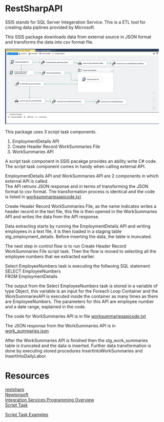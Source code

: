 <H1> RestSharpAPI </H1>

SSIS stands for SQL Server Integeration Service. This is a ETL tool for creating data piplines provided by Microsoft.

This SSIS package downloads data from external source in JSON format and transforms the data into csv format file.

<img src="/worksummariesAPIgraph.PNG"  style="max-width:100%;">

This package uses 3 script task components.

<ol>
  <li>EmploymentDetails API</li>
  <li>Create Header Record WorkSummaries File</li>
  <li>WorkSummaries API</li>
</ol>

A script task component in SSIS pacakge provides an ability write C# code. The script task component comes in handy when calling external API.

EmploymentDetails API and WorkSummaries API are 2 components in which external API is called.<br>
The API retruns JSON response and in terms of transforming the JSON format to csv format. The transformation process is identical and the code is listed in <a class="js-navigation-open link-gray-dark" title="work_summariesapicode.json" href="https://github.com/masoodqq/RestSharpAPI/blob/main/worksummariesapicode.txt">worksummariesapicode.txt</a>

Create Header Record WorkSummaries File, as the name indicates writes a header record in the
text file, this file is then opened in the WorkSummaries API and writes the data from the API response.

Data extracting starts by running the EmploymentDetails API and writing employees in a text file, it is then loaded in a staging table stg_employment_details. Before inserting the data, the table is truncated.

The next step in control flow is to run Create Header Record WorkSummaries File script task.
Then the flow is moved to selecting all the employee numbers that we extracted earlier.

Select EmployeeNumbers task is executing the follwoing SQL statement <br>
SELECT EmployeeNumbers <br>
FROM EmploymentDetails

The output from the Select EmployeeNumbers task is stored in a variable of type Object, this variable is an input for the Foreach Loop Container and the WorkSummariesAPI is executed inside the container as many times as there are EmployeeNumbers. The parameters for this API are employee number and a date range, explained in the code.

The code for WorkSummaries API is in file <a class="js-navigation-open link-gray-dark" title="work_summariesapicode.json" href="https://github.com/masoodqq/RestSharpAPI/blob/main/worksummariesapicode.txt">worksummariesapicode.txt</a>

The JSON response from the WorkSummaries API is in <a class="js-navigation-open link-gray-dark" title="work_summaries.json" href="https://github.com/masoodqq/RestSharpAPI/blob/main/work_summaries.json">work_summaries.json</a>

After the WorkSummaries API is finished then the stg_work_summaries table is truncated and the data is inserted.
Further data transformation is done by executing stored procedures InsertIntoWorkSummaries and InsertIntoDailyLabor.

<H1> Resources </H1>

<a class="js-navigation-open link-gray-dark" href="https://restsharp.dev/">restsharp</a> <br>
<a class="js-navigation-open link-gray-dark" href="https://www.newtonsoft.com/json">Newtonsoft</a> <br>
<a class="js-navigation-open link-gray-dark" href="https://docs.microsoft.com/en-us/sql/integration-services/integration-services-programming-overview?view=sql-server-ver15">Integration Services Programming Overview</a>
<br>
<a class="js-navigation-open link-gray-dark" href="https://docs.microsoft.com/en-us/sql/integration-services/control-flow/script-task?view=sql-server-ver15">Script Task</a> <br>

<a class="js-navigation-open link-gray-dark" href="https://docs.microsoft.com/en-us/sql/integration-services/extending-packages-scripting-task-examples/script-task-examples?view=sql-server-ver15">Script Task Examples</a> <br>
